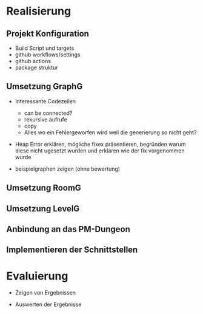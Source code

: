 # Realisierung

<!--
*   Beschreibung der Umsetzung des Lösungskonzepts
*   Darstellung der aufgetretenen Probleme sowie deren Lösung bzw. daraus resultierende Einschränkungen des Ergebnisses (falls keine Lösung)
*   Auswertung und Interpretation der Ergebnisse
*   Vergleich mit der ursprünglichen Zielsetzung (ausführlich): Was wurde erreicht, was nicht (und warum)? (inkl. Begründung/Nachweis)

geschätzer umfang ca 20%
-->

## Projekt Konfiguration
- Build Script und targets
- github workflows/settings
- github actions
- package struktur

## Umsetzung GraphG

- Interessante Codezeilen

  - can be connected?
  - rekursive aufrufe
  - copy
  - Alles wo ein Fehlergeworfen wird weil die generierung so nicht geht? 

- Heap Error erklären, mögliche fixex präsentieren, begründen warum diese nicht ugesetzt wurden und erklären wie der fix vorgenommen wurde
- beispielgraphen zeigen (ohne bewertung)

## Umsetzung RoomG

## Umsetzung LevelG

## Anbindung an das PM-Dungeon

## Implementieren der Schnittstellen

# Evaluierung 

- Zeigen von Ergebnissen

- Auswerten der Ergebnisse

  
  
  
  
  
  
  